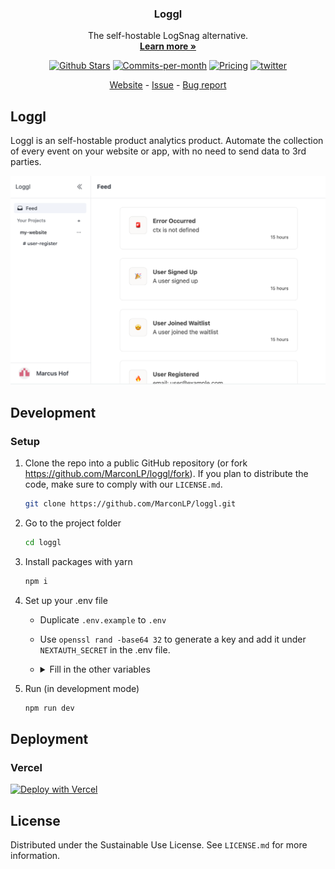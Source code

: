 <p align="center">
  <h3 align="center">Loggl</h3>

  <p align="center">
    The self-hostable LogSnag alternative.
    <br />
    <a href="https://loggl.net"><strong>Learn more »</strong></a>
  </p>

<p align="center">
  <a href='https://github.com/MarconLP/loggl/stargazers'><img src='https://img.shields.io/github/stars/MarconLP/loggl'  alt='Github Stars'/></a>
  <!--<a href="https://news.ycombinator.com/item?id=34279062"><img src="https://img.shields.io/badge/Hacker%20News-352-%23FF6600" alt="Hacker News"></a>-->
  <a href="https://github.com/MarconLP/loggl/pulse"><img src="https://img.shields.io/github/commit-activity/m/MarconLP/loggl" alt="Commits-per-month"></a>
  <a href="https://loggl.net"><img src="https://img.shields.io/badge/Pricing-Free-brightgreen" alt="Pricing"></a>
  <a href="https://twitter.com/Marcon565"><img src="https://img.shields.io/twitter/follow/Marcon565?style=flat" alt='twitter'></a>
</p>

<p align="center">
  <a href="https://loggl.net">Website</a> - <a href="https://github.com/MarconLP/loggl/issues">Issue</a> - <a href="https://github.com/MarconLP/loggl/issues/new">Bug report</a>
</p>

## Loggl

Loggl is an self-hostable product analytics product. Automate the collection of every event on your website or app, with no need to send data to 3rd parties. 

![product cover](https://github.com/marconlp/loggl/blob/main/cover.png)

## Development

### Setup

1. Clone the repo into a public GitHub repository (or fork https://github.com/MarconLP/loggl/fork). If you plan to distribute the code, make sure to comply with our `LICENSE.md`.

   ```sh
   git clone https://github.com/MarconLP/loggl.git
   ```

2. Go to the project folder

   ```sh
   cd loggl
   ```

3. Install packages with yarn

   ```sh
   npm i
   ```

4. Set up your .env file
   - Duplicate `.env.example` to `.env`
   - Use `openssl rand -base64 32` to generate a key and add it under `NEXTAUTH_SECRET` in the .env file.
   - <details>
     <summary>Fill in the other variables</summary>
        <details>
        <summary>Configure DATABASE_URL</summary>

      1. Open [Railway](https://railway.app/) and click "Start a New Project", and select Provision "PostgreSQL".
      2. Select the Postgres App and copy the `DATABASE_URL` into the `.env`.

        </details>
        <details>
        <summary>Obtaining the Github API Credentials</summary>

      1. Open [Github Developer Settings](https://github.com/settings/apps).
      2. Next, go to [OAuth Apps](https://github.com/settings/developers) from the side pane. Then click the "New OAuth App" button. Make sure to set `Authorization callback URL` to `<Loggl URL>/api/auth/callback/github` replacing Loggl URL with the URI at which your application runs.
      3. Copy the `Client ID` as `GITHUB_ID` into the `.env`.
      4. Next, click "Generate a new client secret" and copy the `Client secret` as `GITHUB_SECRET` into the `.env`.

        </details>
        <details>
        <summary>Obtaining the Firebase Credentials</summary>

      1. TODO: ADD Firebase documentation

        </details>
     </details>

5. Run (in development mode)

   ```sh
   npm run dev
   ```

[//]: # (### E2E-Testing)

[//]: # (Be sure to set the environment variable `NEXTAUTH_URL` to the correct value. If you are running locally, as the documentation within `.env.example` mentions, the value should be `http://localhost:3000`.)

[//]: # (```sh)

[//]: # (# In a terminal just run:)

[//]: # (npm run test:e2e)

[//]: # (```)

## Deployment

### Vercel

[![Deploy with Vercel](https://vercel.com/button)](https://vercel.com/new/clone?repository-url=https%3A%2F%2Fgithub.com%2FMarconLP%2Floggl&env=DATABASE_URL,NEXTAUTH_URL,NEXTAUTH_SECRET,GITHUB_ID,GITHUB_SECRET,AWS_ENDPOINT,AWS_REGION,AWS_KEY_ID,AWS_SECRET_ACCESS_KEY,AWS_BUCKET_NAME&project-name=loggl&repository-name=snapify)

[//]: # (## Contributing)
[//]: # (Please see our contributing guide at `CONTRIBUTING.md`)

## License
Distributed under the Sustainable Use License. See `LICENSE.md` for more information.